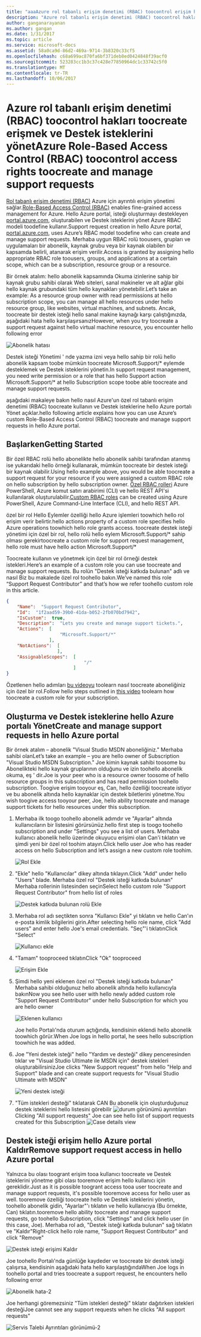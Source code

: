 ```yaml
---
title: "aaaAzure rol tabanlı erişim denetimi (RBAC) toocontrol erişim hakları toocreate ve Destek isteklerini yönetme | Microsoft Docs"
description: "Azure rol tabanlı erişim denetimi (RBAC) toocontrol hakları toocreate erişmek ve Destek isteklerini yönet"
author: ganganarayanan
ms.author: gangan
ms.date: 1/31/2017
ms.topic: article
ms.service: microsoft-docs
ms.assetid: 58a0ca9d-86d2-469a-9714-3b8320c33cf5
ms.openlocfilehash: c68a699ac870fa6bf371deb8ed0424848f39acf0
ms.sourcegitcommit: 523283cc1b3c37c428e77850964dc1c33742c5f0
ms.translationtype: MT
ms.contentlocale: tr-TR
ms.lasthandoff: 10/06/2017
---
```

# <a name="azure-role-based-access-control-rbac-toocontrol-access-rights-toocreate-and-manage-support-requests"></a><span data-ttu-id="b31ca-103">Azure rol tabanlı erişim denetimi (RBAC) toocontrol hakları toocreate erişmek ve Destek isteklerini yönet</span><span class="sxs-lookup"><span data-stu-id="b31ca-103">Azure Role-Based Access Control (RBAC) toocontrol access rights toocreate and manage support requests</span></span>

<span data-ttu-id="b31ca-104">[Rol tabanlı erişim denetimi (RBAC)](https://docs.microsoft.com/azure/active-directory/role-based-access-control-what-is) Azure için ayrıntılı erişim yönetimi sağlar.</span><span class="sxs-lookup"><span data-stu-id="b31ca-104">[Role-Based Access Control (RBAC)](https://docs.microsoft.com/azure/active-directory/role-based-access-control-what-is) enables fine-grained access management for Azure.</span></span>
<span data-ttu-id="b31ca-105">Hello Azure portal, isteği oluşturmayı destekleyen [portal.azure.com](https://portal.azure.com), oluşturabilen ve Destek isteklerini yönet Azure RBAC modeli toodefine kullanır.</span><span class="sxs-lookup"><span data-stu-id="b31ca-105">Support request creation in hello Azure portal, [portal.azure.com](https://portal.azure.com), uses Azure’s RBAC model toodefine who can create and manage support requests.</span></span>
<span data-ttu-id="b31ca-106">Merhaba uygun RBAC rolü toousers, grupları ve uygulamaları bir abonelik, kaynak grubu veya bir kaynak olabilen bir kapsamda belirli, atanarak erişim verilir.</span><span class="sxs-lookup"><span data-stu-id="b31ca-106">Access is granted by assigning hello appropriate RBAC role toousers, groups, and applications at a certain scope, which can be a subscription, resource group or a resource.</span></span>

<span data-ttu-id="b31ca-107">Bir örnek atalım: hello abonelik kapsamında Okuma izinlerine sahip bir kaynak grubu sahibi olarak Web siteleri, sanal makineler ve alt ağlar gibi hello kaynak grubundaki tüm hello kaynakları yönetebilir.</span><span class="sxs-lookup"><span data-stu-id="b31ca-107">Let’s take an example: As a resource group owner with read permissions at hello subscription scope, you can manage all hello resources under hello resource group, like websites, virtual machines, and subnets.</span></span>
<span data-ttu-id="b31ca-108">Ancak, toocreate bir destek isteği hello sanal makine kaynağı karşı çalıştığınızda, aşağıdaki hata hello karşılaşırsanız</span><span class="sxs-lookup"><span data-stu-id="b31ca-108">However, when you try toocreate a support request against hello virtual machine resource, you encounter hello following error</span></span>

![Abonelik hatası](./media/create-manage-support-requests-using-access-control/subscription-error.png)

<span data-ttu-id="b31ca-110">Destek isteği Yönetimi ' nde yazma izni veya hello sahip bir rolü hello abonelik kapsam toobe mümkün toocreate Microsoft.Support/* eylemde desteklemek ve Destek isteklerini yönetin.</span><span class="sxs-lookup"><span data-stu-id="b31ca-110">In support request management, you need write permission or a role that has hello Support action Microsoft.Support/* at hello Subscription scope toobe able toocreate and manage support requests.</span></span>

<span data-ttu-id="b31ca-111">aşağıdaki makaleye bakın hello nasıl Azure'un özel rol tabanlı erişim denetimi (RBAC) toocreate kullanın ve Destek isteklerine hello Azure portalı Yönet açıklar.</span><span class="sxs-lookup"><span data-stu-id="b31ca-111">hello following article explains how you can use Azure’s custom Role-Based Access Control (RBAC) toocreate and manage support requests in hello Azure portal.</span></span>

## <a name="getting-started"></a><span data-ttu-id="b31ca-112">Başlarken</span><span class="sxs-lookup"><span data-stu-id="b31ca-112">Getting Started</span></span>

<span data-ttu-id="b31ca-113">Bir özel RBAC rolü hello abonelikte hello abonelik sahibi tarafından atanmış ise yukarıdaki hello örneği kullanarak, mümkün toocreate bir destek isteği bir kaynak olabilir.</span><span class="sxs-lookup"><span data-stu-id="b31ca-113">Using hello example above, you would be able toocreate a support request for your resource if you were assigned a custom RBAC role on hello subscription by hello subscription owner.</span></span>
<span data-ttu-id="b31ca-114">[Özel RBAC rolleri](https://azure.microsoft.com/documentation/articles/role-based-access-control-custom-roles/) Azure PowerShell, Azure komut satırı arabirimi (CLI) ve hello REST API'si kullanılarak oluşturulabilir.</span><span class="sxs-lookup"><span data-stu-id="b31ca-114">[Custom RBAC roles](https://azure.microsoft.com/documentation/articles/role-based-access-control-custom-roles/) can be created using Azure PowerShell, Azure Command-Line Interface (CLI), and hello REST API.</span></span>

<span data-ttu-id="b31ca-115">özel bir rol Hello Eylemler özelliği hello Azure işlemleri toowhich hello rol erişim verir belirtir.</span><span class="sxs-lookup"><span data-stu-id="b31ca-115">hello actions property of a custom role specifies hello Azure operations toowhich hello role grants access.</span></span>
<span data-ttu-id="b31ca-116">toocreate destek isteği yönetimi için özel bir rol, hello rolü hello eylem Microsoft.Support/* sahip olması gerekir</span><span class="sxs-lookup"><span data-stu-id="b31ca-116">toocreate a custom role for support request management, hello role must have hello action Microsoft.Support/*</span></span>

<span data-ttu-id="b31ca-117">Toocreate kullanın ve yönetmek için özel bir rol örneği destek istekleri.</span><span class="sxs-lookup"><span data-stu-id="b31ca-117">Here’s an example of a custom role you can use toocreate and manage support requests.</span></span>
<span data-ttu-id="b31ca-118">Bu rolün "Destek isteği katkıda bulunan" adlı ve nasıl Biz bu makalede özel rol toohello bakın.</span><span class="sxs-lookup"><span data-stu-id="b31ca-118">We’ve named this role “Support Request Contributor” and that’s how we refer toohello custom role in this article.</span></span>

``` Json
{
    "Name":  "Support Request Contributor",
    "Id":  "1f2aad59-39b0-41da-b052-2fb070bd7942",
    "IsCustom":  true,
    "Description":  "Lets you create and manage support tickets.",
    "Actions":  [
                    "Microsoft.Support/*"
                ],
    "NotActions":  [
                   ],
    "AssignableScopes":  [
                             "/"
                         ]
}
```

<span data-ttu-id="b31ca-119">Özetlenen hello adımları [bu videoyu](https://www.youtube.com/watch?v=-PaBaDmfwKI) toolearn nasıl toocreate aboneliğiniz için özel bir rol.</span><span class="sxs-lookup"><span data-stu-id="b31ca-119">Follow hello steps outlined in [this video](https://www.youtube.com/watch?v=-PaBaDmfwKI) toolearn how toocreate a custom role for your subscription.</span></span>

## <a name="create-and-manage-support-requests-in-hello-azure-portal"></a><span data-ttu-id="b31ca-120">Oluşturma ve Destek isteklerine hello Azure portalı Yönet</span><span class="sxs-lookup"><span data-stu-id="b31ca-120">Create and manage support requests in hello Azure portal</span></span>

<span data-ttu-id="b31ca-121">Bir örnek atalım – abonelik "Visual Studio MSDN aboneliğiniz." Merhaba sahibi olan</span><span class="sxs-lookup"><span data-stu-id="b31ca-121">Let’s take an example – you are hello owner of Subscription "Visual Studio MSDN Subscription."</span></span>
<span data-ttu-id="b31ca-122">Joe kimin kaynak sahibi toosome bu Abonelikteki hello kaynak gruplarının olduğunu ve izin toohello abonelik okuma, eş ' dir.</span><span class="sxs-lookup"><span data-stu-id="b31ca-122">Joe is your peer who is a resource owner toosome of hello resource groups in this subscription and has read permission toohello subscription.</span></span>
<span data-ttu-id="b31ca-123">Toogive erişim tooyour eş, Can, hello özelliği toocreate istiyor ve bu abonelik altında hello kaynaklar için destek biletlerini yönetme.</span><span class="sxs-lookup"><span data-stu-id="b31ca-123">You wish toogive access tooyour peer, Joe, hello ability toocreate and manage support tickets for hello resources under this subscription.</span></span>

1. <span data-ttu-id="b31ca-124">Merhaba ilk toogo toohello abonelik adımdır ve "Ayarlar" altında kullanıcıların bir listesini görürsünüz.</span><span class="sxs-lookup"><span data-stu-id="b31ca-124">hello first step is toogo toohello subscription and under "Settings" you see a list of users.</span></span> <span data-ttu-id="b31ca-125">Merhaba kullanıcı abonelik hello üzerinde okuyucu erişimi olan Can'i tıklatın ve şimdi yeni bir özel rol toohim atayın.</span><span class="sxs-lookup"><span data-stu-id="b31ca-125">Click hello user Joe who has reader access on hello Subscription and let’s assign a new custom role toohim.</span></span>

    ![Rol Ekle](./media/create-manage-support-requests-using-access-control/add-role.png)

2. <span data-ttu-id="b31ca-127">"Ekle" hello "Kullanıcılar" dikey altında tıklayın.</span><span class="sxs-lookup"><span data-stu-id="b31ca-127">Click "Add" under hello "Users" blade.</span></span> <span data-ttu-id="b31ca-128">Merhaba özel rol "Destek isteği katkıda bulunan" Merhaba rollerinin listesinden seçin</span><span class="sxs-lookup"><span data-stu-id="b31ca-128">Select hello custom role "Support Request Contributor" from hello list of roles</span></span>

    ![Destek katkıda bulunan rolü Ekle](./media/create-manage-support-requests-using-access-control/add-support-contributor-role.png)

3. <span data-ttu-id="b31ca-130">Merhaba rol adı seçtikten sonra "Kullanıcı Ekle" yi tıklatın ve hello Can'ın e-posta kimlik bilgilerini girin.</span><span class="sxs-lookup"><span data-stu-id="b31ca-130">After selecting hello role name, click "Add users" and enter hello Joe's email credentials.</span></span> <span data-ttu-id="b31ca-131">"Seç"'i tıklatın</span><span class="sxs-lookup"><span data-stu-id="b31ca-131">Click "Select"</span></span>

    ![Kullanıcı ekle](./media/create-manage-support-requests-using-access-control/add-users.png)

4. <span data-ttu-id="b31ca-133">"Tamam" tooproceed tıklatın</span><span class="sxs-lookup"><span data-stu-id="b31ca-133">Click "Ok" tooproceed</span></span>

    ![Erişim Ekle](./media/create-manage-support-requests-using-access-control/add-access.png)

5. <span data-ttu-id="b31ca-135">Şimdi hello yeni eklenen özel rol "Destek isteği katkıda bulunan" Merhaba sahibi olduğunuz hello abonelik altında hello kullanıcıyla bakın</span><span class="sxs-lookup"><span data-stu-id="b31ca-135">Now you see hello user with hello newly added custom role "Support Request Contributor" under hello Subscription for which you are hello owner</span></span>

    ![Eklenen kullanıcı](./media/create-manage-support-requests-using-access-control/user-added.png)

    <span data-ttu-id="b31ca-137">Joe hello Portalı'nda oturum açtığında, kendisinin eklendi hello abonelik toowhich görür.</span><span class="sxs-lookup"><span data-stu-id="b31ca-137">When Joe logs in hello portal, he sees hello subscription toowhich he was added.</span></span>

7. <span data-ttu-id="b31ca-138">Joe "Yeni destek isteği" hello "Yardım ve desteği" dikey penceresinden tıklar ve "Visual Studio Ultimate ile MSDN için" destek istekleri oluşturabilirsiniz</span><span class="sxs-lookup"><span data-stu-id="b31ca-138">Joe clicks "New Support request" from hello "Help and Support" blade and can create support requests for "Visual Studio Ultimate with MSDN"</span></span>

    ![Yeni destek isteği](./media/create-manage-support-requests-using-access-control/new-support-request.png)

8. <span data-ttu-id="b31ca-140">"Tüm istekleri desteği" tıklatarak CAN Bu abonelik için oluşturduğunuz destek isteklerini hello listesini görebilir ![durum görünümü ayrıntıları](./media/create-manage-support-requests-using-access-control/case-details-view.png)</span><span class="sxs-lookup"><span data-stu-id="b31ca-140">Clicking "All support requests" Joe can see hello list of support requests created for this Subscription  ![Case details view](./media/create-manage-support-requests-using-access-control/case-details-view.png)</span></span>

## <a name="remove-support-request-access-in-hello-azure-portal"></a><span data-ttu-id="b31ca-141">Destek isteği erişim hello Azure portal Kaldır</span><span class="sxs-lookup"><span data-stu-id="b31ca-141">Remove support request access in hello Azure portal</span></span>

<span data-ttu-id="b31ca-142">Yalnızca bu olası toogrant erişim tooa kullanıcı toocreate ve Destek isteklerini yönetme gibi olası tooremove erişim hello kullanıcı için gereklidir.</span><span class="sxs-lookup"><span data-stu-id="b31ca-142">Just as it is possible toogrant access tooa user toocreate and manage support requests, it's possible tooremove access for hello user as well.</span></span>
<span data-ttu-id="b31ca-143">tooremove özelliği toocreate hello ve Destek isteklerini yönetin, toohello abonelik gidin, "Ayarlar"'ı tıklatın ve hello kullanıcıya (Bu örnekte, Can) tıklatın.</span><span class="sxs-lookup"><span data-stu-id="b31ca-143">tooremove hello ability toocreate and manage support requests, go toohello Subscription, click "Settings" and click hello user (in this case, Joe).</span></span>
<span data-ttu-id="b31ca-144">Merhaba rol adı, "Destek isteği katkıda bulunan" sağ tıklatın ve "Kaldır"</span><span class="sxs-lookup"><span data-stu-id="b31ca-144">Right-click hello role name, "Support Request Contributor" and click "Remove"</span></span>

![Destek isteği erişimi Kaldır](./media/create-manage-support-requests-using-access-control/remove-support-request-access.png)

<span data-ttu-id="b31ca-146">Joe toohello Portalı'nda günlüğe kaydeder ve toocreate bir destek isteği çalışırsa, kendisinin aşağıdaki hata hello karşılaştığında</span><span class="sxs-lookup"><span data-stu-id="b31ca-146">When Joe logs in toohello portal and tries toocreate a support request, he encounters hello following error</span></span>

![Abonelik hata-2](./media/create-manage-support-requests-using-access-control/subscription-error-2.png)

<span data-ttu-id="b31ca-148">Joe herhangi göremezsiniz "Tüm istekleri desteği" tıklatır dağıtırken istekleri desteği</span><span class="sxs-lookup"><span data-stu-id="b31ca-148">Joe cannot see any support requests when he clicks "All support requests"</span></span>

![Servis Talebi Ayrıntıları görünümü-2](./media/create-manage-support-requests-using-access-control/case-details-view-2.png)
